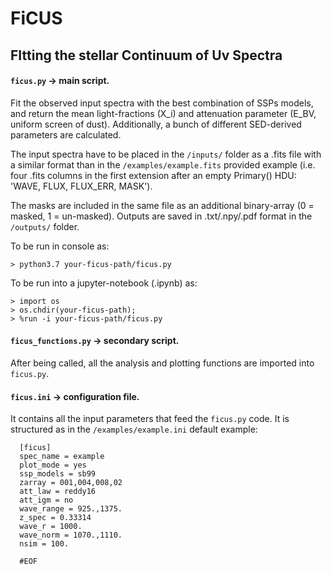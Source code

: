 # FiCUS

## FItting the stellar Continuum of Uv Spectra


#### ```ficus.py``` -> main script. 
 Fit the observed input spectra with the best combination of SSPs models, and return 
 the mean light-fractions (X_i) and attenuation parameter (E_BV, uniform screen of dust). 
 Additionally, a bunch of different SED-derived parameters are calculated. 
 
 The input spectra have to be placed in the ```/inputs/``` folder as a .fits file with 
 a similar format than in the ```/examples/example.fits``` provided example (i.e. four .fits columns 
 in the first extension after an empty Primary() HDU: 'WAVE, FLUX, FLUX_ERR, MASK'). 
 
 The masks are included in the same file as an additional binary-array (0 = masked, 1 = un-masked).
 Outputs are saved in .txt/.npy/.pdf format in the ```/outputs/``` folder.

 To be run in console as:
 ```
 > python3.7 your-ficus-path/ficus.py
 ```
 
 To be run into a jupyter-notebook (.ipynb) as:
 ```
 > import os
 > os.chdir(your-ficus-path);
 > %run -i your-ficus-path/ficus.py
 ```


#### ```ficus_functions.py``` -> secondary script. 
 After being called, all the analysis and plotting functions are imported into ```ficus.py```.


#### ```ficus.ini``` -> configuration file. 
 It contains all the input parameters that feed the ```ficus.py``` code.
 It is structured as in the ```/examples/example.ini``` default example:
 
 ```> less /examples/example.ini
   [ficus]
   spec_name = example
   plot_mode = yes
   ssp_models = sb99
   zarray = 001,004,008,02
   att_law = reddy16
   att_igm = no
   wave_range = 925.,1375.
   z_spec = 0.33314
   wave_r = 1000.
   wave_norm = 1070.,1110.
   nsim = 100.
   
   #EOF
 ```

